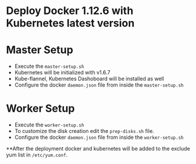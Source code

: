 # Deploy Docker 1.12.6 with Kubernetes latest version

# Master Setup
- Execute the `master-setup.sh`
- Kubernetes will be initialized with v1.6.7
- Kube-flannel, Kubernetes Dashoboard will be installed as well
- Configure the docker `daemon.json` file from inside the `master-setup.sh`

# Worker Setup
- Execute the `worker-setup.sh`
- To customize the disk creation edit the `prep-disks.sh` file.
- Configure the docker `daemon.json` file from inside the `worker-setup.sh`


**After the deployment docker and kubernetes will be added to the exclude yum list in `/etc/yum.conf`.